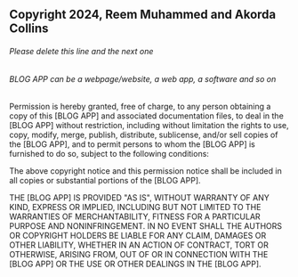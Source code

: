 ## Copyright 2024, Reem Muhammed and Akorda Collins

###### Please delete this line and the next one

###### BLOG APP can be a webpage/website, a web app, a software and so on

Permission is hereby granted, free of charge, to any person obtaining a copy of this [BLOG APP] and associated documentation files, to deal in the [BLOG APP] without restriction, including without limitation the rights to use, copy, modify, merge, publish, distribute, sublicense, and/or sell copies of the [BLOG APP], and to permit persons to whom the [BLOG APP] is furnished to do so, subject to the following conditions:

The above copyright notice and this permission notice shall be included in all copies or substantial portions of the [BLOG APP].

THE [BLOG APP] IS PROVIDED "AS IS", WITHOUT WARRANTY OF ANY KIND, EXPRESS OR IMPLIED, INCLUDING BUT NOT LIMITED TO THE WARRANTIES OF MERCHANTABILITY, FITNESS FOR A PARTICULAR PURPOSE AND NONINFRINGEMENT. IN NO EVENT SHALL THE AUTHORS OR COPYRIGHT HOLDERS BE LIABLE FOR ANY CLAIM, DAMAGES OR OTHER LIABILITY, WHETHER IN AN ACTION OF CONTRACT, TORT OR OTHERWISE, ARISING FROM, OUT OF OR IN CONNECTION WITH THE [BLOG APP] OR THE USE OR OTHER DEALINGS IN THE [BLOG APP].
